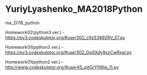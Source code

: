 # YuriyLyashenko_MA2018Python
ma_2018_python

Homework02(python3 ver.) - https://py3.codeskulptor.org/#user302_c9zS3892RV_57.py



Homework01(python3 ver.) - https://py3.codeskulptor.org/#user302_GqSXdy9xzCwRsgl.py

Homework01(python2 ver.) - http://www.codeskulptor.org/#user45_pitGrYfjWw_11.py
